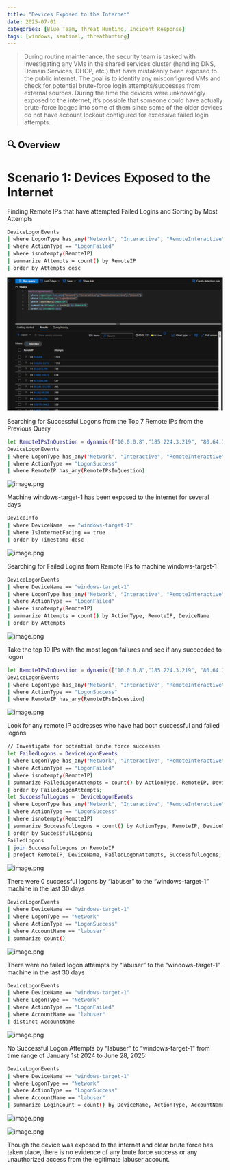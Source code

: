 ```yaml
---
title: "Devices Exposed to the Internet"
date: 2025-07-01
categories: [Blue Team, Threat Hunting, Incident Response]
tags: [windows, sentinal, threathunting]
---
```


> During routine maintenance, the security team is tasked with investigating any VMs in the shared services cluster (handling DNS, Domain Services, DHCP, etc.) that have mistakenly been exposed to the public internet. The goal is to identify any misconfigured VMs and check for potential brute-force login attempts/successes from external sources. During the time the devices were unknowingly exposed to the internet, it’s possible that someone could have actually brute-force logged into some of them since some of the older devices do not have account lockout configured for excessive failed login attempts.

## 🔍 Overview

# Scenario 1: Devices Exposed to the Internet

Finding Remote IPs that have attempted Failed Logins and Sorting by Most Attempts

```bash
DeviceLogonEvents
| where LogonType has_any("Network", "Interactive", "RemoteInteractive", "Unlock")
| where ActionType == "LogonFailed"
| where isnotempty(RemoteIP)
| summarize Attempts = count() by RemoteIP
| order by Attempts desc
```

![image.png](/assets/img/bluelabs/devices-exposed-internet/1.png)

Searching for Successful Logons from the Top 7 Remote IPs from the Previous Query

```bash
let RemoteIPsInQuestion = dynamic(["10.0.0.8","185.224.3.219", "80.64.18.199", "176.65.150.72", "92.53.90.248", "80.249.131.239", "64.26.249.208"]);
DeviceLogonEvents
| where LogonType has_any("Network", "Interactive", "RemoteInteractive", "Unlock")
| where ActionType == "LogonSuccess"
| where RemoteIP has_any(RemoteIPsInQuestion)
```

![image.png](image%201.png)

Machine windows-target-1 has been exposed to the internet for several days

```bash
DeviceInfo
| where DeviceName  == "windows-target-1"
| where IsInternetFacing == true
| order by Timestamp desc
```

![image.png](image%202.png)

Searching for Failed Logins from Remote IPs to machine windows-target-1

```bash
DeviceLogonEvents
| where DeviceName == "windows-target-1"
| where LogonType has_any("Network", "Interactive", "RemoteInteractive", "Unlock")
| where ActionType == "LogonFailed"
| where isnotempty(RemoteIP)
| summarize Attempts = count() by ActionType, RemoteIP, DeviceName
| order by Attempts
```

![image.png](image%203.png)

Take the top 10 IPs with the most logon failures and see if any succeeded to logon

```bash
let RemoteIPsInQuestion = dynamic(["10.0.0.8","185.224.3.219", "80.64.18.199", "176.65.150.72", "92.53.90.248", "80.249.131.239", "94.26.249.208", "92.53.65.234", "185.170.144.3", "148.72.141.37"]);
DeviceLogonEvents
| where LogonType has_any("Network", "Interactive", "RemoteInteractive", "Unlock")
| where ActionType == "LogonSuccess"
| where RemoteIP has_any(RemoteIPsInQuestion)
```

![image.png](image%204.png)

Look for any remote IP addresses who have had both successful and failed logons

```bash
// Investigate for potential brute force successes
let FailedLogons = DeviceLogonEvents
| where LogonType has_any("Network", "Interactive", "RemoteInteractive", "Unlock")
| where ActionType == "LogonFailed"
| where isnotempty(RemoteIP)
| summarize FailedLogonAttempts = count() by ActionType, RemoteIP, DeviceName
| order by FailedLogonAttempts;
let SuccessfulLogons =  DeviceLogonEvents
| where LogonType has_any("Network", "Interactive", "RemoteInteractive", "Unlock")
| where ActionType == "LogonSuccess"
| where isnotempty(RemoteIP)
| summarize SuccessfulLogons = count() by ActionType, RemoteIP, DeviceName, AccountName
| order by SuccessfulLogons;
FailedLogons
| join SuccessfulLogons on RemoteIP
| project RemoteIP, DeviceName, FailedLogonAttempts, SuccessfulLogons, AccountName
```

![image.png](image%205.png)

There were 0 successful logons by “labuser” to the “windows-target-1” machine in the last 30 days

```bash
DeviceLogonEvents
| where DeviceName == "windows-target-1"
| where LogonType == "Network"
| where ActionType == "LogonSuccess"
| where AccountName == "labuser"
| summarize count()
```

![image.png](image%206.png)

There were no failed logon attempts by “labuser” to the “windows-target-1” machine in the last 30 days

```bash
DeviceLogonEvents
| where DeviceName == "windows-target-1"
| where LogonType == "Network"
| where ActionType == "LogonFailed"
| where AccountName == "labuser"
| distinct AccountName
```

![image.png](image%207.png)

No Successful Logon Attempts by “labuser” to “windows-target-1” from time range of January 1st 2024 to June 28, 2025:

```bash
DeviceLogonEvents
| where DeviceName == "windows-target-1"
| where LogonType == "Network"
| where ActionType == "LogonSuccess"
| where AccountName == "labuser"
| summarize LoginCount = count() by DeviceName, ActionType, AccountName, RemoteIP
```

![image.png](image%208.png)

![image.png](image%209.png)

Though the device was exposed to the internet and clear brute force has taken place, there is no evidence of any brute force success or any unauthorized access from the legitimate labuser account.
